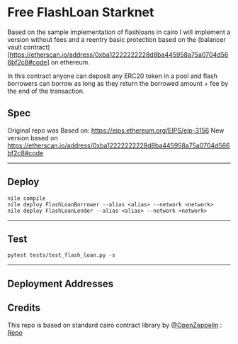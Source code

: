 # Free FlashLoan Starknet

Based on the sample implementation of flashloans in cairo I will implement a version without fees and a reentry basic protection based on the (balancer vault contract)[https://etherscan.io/address/0xba12222222228d8ba445958a75a0704d566bf2c8#code] on ethereum.

In this contract anyone can deposit any ERC20 token in a pool and flash borrowers can borrow as long as they return the borrowed amount + fee by the end of the transaction.

## Spec
Original repo was Based on: https://eips.ethereum.org/EIPS/eip-3156 New version based on https://etherscan.io/address/0xba12222222228d8ba445958a75a0704d566bf2c8#code

---

## Deploy

```
nile compile
nile deploy FlashLoanBorrower --alias <alias> --network <network>
nile deploy FlashLoanLender --alias <alias> --network <network>
```
---

## Test
```
pytest tests/test_flash_loan.py -s
```
---

## Deployment Addresses


## Credits

This repo is based on standard cairo contract library by [@OpenZeppelin](https://github.com/OpenZeppelin) : [Repo](https://github.com/OpenZeppelin/cairo-contracts)
